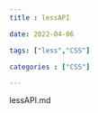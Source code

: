 ```yaml
---
title : lessAPI

date: 2022-04-06

tags: ["less","CSS"]

categories : ["CSS"]

---
```


lessAPI.md

<!--more-->
